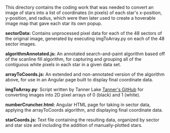 This directory contains the coding work that was needed to convert an image of stars into a list of coordinates (in pixels) of each star's x-position, y-position, and radius, which were then later used to create a hoverable image map that gave each star its own popup.

**sectorData:** Contains unprocessed pixel data for each of the 48 sectors of the original image, generated by executing imgToArray.py on each of the 48 sector images.

**algorithmAnnotated.js:** An annotated search-and-paint algorithm based off of the scanline fill algorithm, for capturing and grouping all of the contiguous white pixels in each star in a given data set.

**arrayToCoords.js:** An extended and non-annotated version of the algorithm above, for use in an Angular page built to display final coordinate data.

**imgToArray.py**: Script written by Tanner Lake [Tanner's GitHub](https://github.com/tlake) for converting images into 2D pixel arrays of 0 (black) and 1 (white).

**numberCruncher.html:** Angular HTML page for taking in sector data, applying the arrayToCoords algorithm, and displaying final coordinate data.

**starCoords.js:** Text file containing the resulting data, organized by sector and star size and including the addition of manually-plotted stars.
